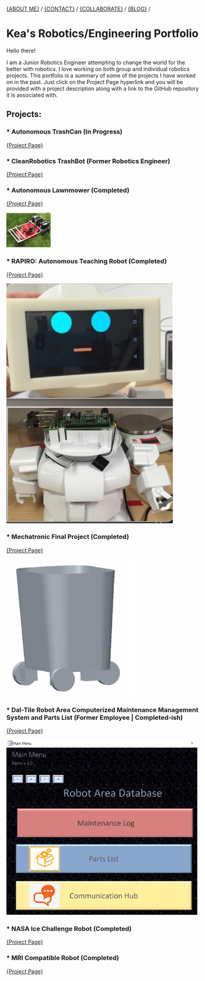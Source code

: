 
[{ABOUT ME}](https://kfrancis01.github.io/Portfolio_KeaFrancis.github.io/About) / 
[{CONTACT}](https://kfrancis01.github.io/Portfolio_KeaFrancis.github.io/Contact) / 
[{COLLABORATE}](https://github.com/kfrancis01?tab=projects) / 
[{BLOG}](https://kfrancis01.github.io/Portfolio_KeaFrancis.github.io/Blog) / 


<h1> Kea's Robotics/Engineering Portfolio </h1>

<p> Hello there! <p>
<p> I am a Junior Robotics Engineer attempting to change the world for the better with robotics. 
I love working on both group and individual robotics projects. This portfolio is a summary of some of the projects I have worked on in the past. 
Just click on the Project Page hyperlink and you will be provided with a project description along with a link to the GitHub repository it is associated with. <p>


<h2>Projects:</h2> 

<h3>* Autonomous TrashCan (In Progress)</h3>
<p><a href="https://kfrancis01.github.io/Portfolio_KeaFrancis.github.io/Autonomous_TrashCan">{Project Page}</a></p>

<h3> * CleanRobotics TrashBot (Former Robotics Engineer) </h3>
<p><a href="https://kfrancis01.github.io/Portfolio_KeaFrancis.github.io/CleanRobotics">{Project Page}</a></p>

<h3> * Autonomous Lawnmower (Completed) </h3>
<p><a href="https://kfrancis01.github.io/Portfolio_KeaFrancis.github.io/Lawn Mower">{Project Page}</a></p>
<p><img src = "lawnmower.PNG" alt = "foo"/></p>

<h3> * RAPIRO: Autonomous Teaching Robot (Completed) </h3>
<p><a href="https://kfrancis01.github.io/Portfolio_KeaFrancis.github.io/RAPIRO face.PNG">{Project Page}</a></p>
<p><img src = "RAPIRO.PNG" alt = "foo"/></p>

<h3> * Mechatronic Final Project (Completed) </h3>
<p><a href="https://kfrancis01.github.io/Portfolio_KeaFrancis.github.io/Mech">{Project Page}</a></p>
<p><img src = "mech_final.PNG" alt = "foo"/></p>

<h3> * Dal-Tile Robot Area Computerized Maintenance Management System and Parts List (Former Employee | Completed-ish) </h3>
<p><a href="https://kfrancis01.github.io/Portfolio_KeaFrancis.github.io/CMMS">{Project Page}</a></p>
<p><img src = "Dal_Tile CMMS.PNG" alt = "foo"/></p>

<h3> * NASA Ice Challenge Robot (Completed) </h3>
<p><a href="https://kfrancis01.github.io/Portfolio_KeaFrancis.github.io/NASA">{Project Page}</a></p>

<h3> * MRI Compatible Robot (Completed) </h3>
<p><a href="https://kfrancis01.github.io/Portfolio_KeaFrancis.github.io/MRI">{Project Page}</a></p>
